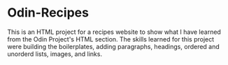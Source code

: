 # Odin-Recipes
This is an HTML project for a recipes website to show what I have learned from the Odin Project's HTML section.
The skills learned for this project were building the boilerplates, adding paragraphs, headings, ordered and unorderd lists, images, and links.
